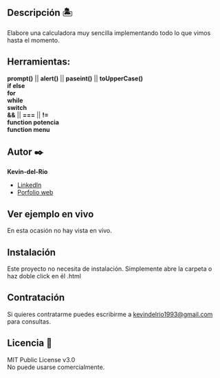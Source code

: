 ## Descripción 🏝

Elabore una calculadora muy sencilla implementando todo lo que vimos hasta el momento.  
## Herramientas:   
**prompt()** || **alert()** || **paseint()** || **toUpperCase()**  
**if else**  
**for**  
**while**  
**switch**  
**&&** || **===** || **!=**   
**function potencia**  
**function menu**  

## Autor ✒️
**Kevin-del-Rio**

* [LinkedIn](https://www.linkedin.com/in/kdelrio/)
* [Porfolio web]()

## Ver ejemplo en vivo 
En esta ocasión no hay vista en vivo.

## Instalación 
Este proyecto no necesita de instalación. Simplemente abre la carpeta o haz doble click en él .html
  
## Contratación
Si quieres contratarme puedes escribirme a kevindelrio1993@gmail.com para consultas.

## Licencia 📄
MIT Public License v3.0  
No puede usarse comercialmente.

